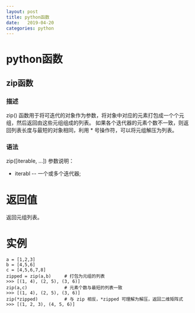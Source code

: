 ```yaml
---
layout: post
title: python函数
date:   2019-04-20
categories: python
---
```


<!-- MarkdownTOC -->




# python函数
## zip函数
### 描述
zip() 函数用于将可迭代的对象作为参数，将对象中对应的元素打包成一个个元组，然后返回由这些元组组成的列表。
如果各个迭代器的元素个数不一致，则返回列表长度与最短的对象相同，利用 * 号操作符，可以将元组解压为列表。
### 语法
zip([iterable, ...])
参数说明：
- iterabl -- 一个或多个迭代器;
# 返回值
返回元组列表。
# 实例
 
```angular2html
a = [1,2,3]
b = [4,5,6]
c = [4,5,6,7,8]
zipped = zip(a,b)     # 打包为元组的列表
>>> [(1, 4), (2, 5), (3, 6)]
zip(a,c)              # 元素个数与最短的列表一致
>>> [(1, 4), (2, 5), (3, 6)]
zip(*zipped)          # 与 zip 相反，*zipped 可理解为解压，返回二维矩阵式
>>> [(1, 2, 3), (4, 5, 6)]
```